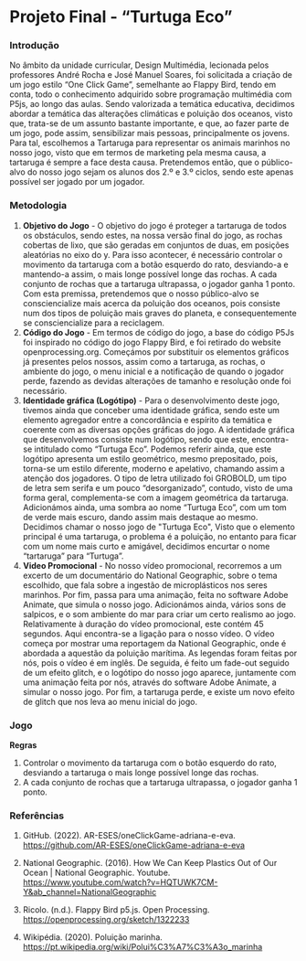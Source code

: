 # Projeto Final - “Turtuga Eco”

### Introdução

No âmbito da unidade curricular, Design Multimédia, lecionada pelos professores André Rocha e José Manuel Soares, foi solicitada a criação de um jogo estilo “One Click Game”, semelhante ao Flappy Bird, tendo em conta, todo o conhecimento adquirido sobre programação multimédia com P5js, ao longo das aulas. Sendo valorizada a temática educativa, decidimos abordar a temática das alterações climáticas e poluição dos oceanos, visto que, trata-se de um assunto bastante importante, e que, ao fazer parte de um jogo, pode assim, sensibilizar mais pessoas, principalmente os jovens. Para tal, escolhemos a Tartaruga para representar os animais marinhos no nosso jogo, visto que em termos de marketing pela mesma causa, a tartaruga é sempre a face desta causa. Pretendemos então, que o público-alvo do nosso jogo sejam os alunos dos 2.º e 3.º ciclos, sendo este apenas possível ser jogado por um jogador.

### Metodologia

1. **Objetivo do Jogo** - O objetivo do jogo é proteger a tartaruga de todos os obstáculos, sendo estes, na nossa versão final do jogo, as rochas cobertas de lixo, que são geradas em conjuntos de duas, em posições aleatórias no eixo do y. Para isso acontecer, é necessário controlar o movimento da tartaruga com a botão esquerdo do rato, desviando-a e mantendo-a assim, o mais longe possível longe das rochas. A cada conjunto de rochas que a tartaruga ultrapassa, o jogador ganha 1 ponto. Com esta premissa, pretendemos que o nosso público-alvo se consciencialize mais acerca da poluição dos oceanos, pois consiste num dos tipos de poluição mais graves do planeta, e consequentemente se consciencialize para a reciclagem.
2. **Código do Jogo** - Em termos de código do jogo, a base do código P5Js foi inspirado no código do jogo Flappy Bird, e foi retirado do website openprocessing.org. Começámos por substituir os elementos gráficos já presentes pelos nossos, assim como a tartaruga, as rochas, o ambiente do jogo, o menu inicial e a notificação de quando o jogador perde, fazendo as devidas alterações de tamanho e resolução onde foi necessário. 
3. **Identidade gráfica (Logótipo)** - Para o desenvolvimento deste jogo, tivemos ainda que conceber uma identidade gráfica, sendo este um elemento agregador entre a concordância e espírito da temática e coerente com as diversas opções gráficas do jogo. A identidade gráfica que desenvolvemos consiste num logótipo, sendo que este, encontra-se intitulado como “Turtuga Eco”. Podemos referir ainda, que este logótipo apresenta um estilo geométrico, mesmo  prepositado, pois, torna-se um estilo diferente, moderno e apelativo, chamando assim a atenção dos jogadores. O tipo de letra utilizado foi GROBOLD, um tipo de letra sem serifa e um pouco “desorganizado”, contudo, visto de uma forma geral, complementa-se com a imagem geométrica da tartaruga. Adicionámos ainda, uma sombra ao nome “Turtuga Eco”, com um tom de verde mais escuro, dando assim mais destaque ao mesmo. Decidimos chamar o nosso jogo de "Turtuga Eco", Visto que o elemento principal é uma tartaruga, o problema é a poluição, no entanto para ficar com um nome mais curto e amigável, decidimos encurtar o nome “tartaruga” para “Turtuga”.
4. **Video Promocional** - No nosso vídeo promocional, recorremos a um excerto de um documentário do National Geographic, sobre o tema escolhido, que fala sobre a ingestão de microplásticos  nos seres marinhos. Por fim, passa para uma animação, feita no software Adobe Animate, que simula o nosso jogo. Adicionámos ainda, vários sons de salpicos, e o  som ambiente do mar para criar um certo realismo ao jogo. Relativamente à duração do vídeo promocional, este contém 45 segundos. Aqui encontra-se a ligação para o nosso vídeo. O vídeo começa por mostrar uma reportagem da National Geographic, onde é abordada a aquestão da poluição marítima. As legendas foram feitas por nós, pois o vídeo é em inglês. De seguida, é feito um fade-out seguido de um efeito glitch, e o logótipo do nosso jogo aparece, juntamente com uma animação feita por nós, através do software Adobe Animate, a simular o nosso jogo. Por fim, a tartaruga perde, e existe um novo efeito de glitch que nos leva ao menu inicial do jogo.

### Jogo
**Regras**

1. Controlar o movimento da tartaruga com o botão esquerdo do rato, desviando a tartaruga o mais longe possível longe das rochas.
2. A cada conjunto de rochas que a tartaruga ultrapassa, o jogador ganha 1 ponto.


### Referências

1. GitHub. (2022). AR-ESES/oneClickGame-adriana-e-eva. https://github.com/AR-ESES/oneClickGame-adriana-e-eva 

2. National Geographic. (2016). How We Can Keep Plastics Out of Our Ocean | National Geographic. Youtube. https://www.youtube.com/watch?v=HQTUWK7CM-Y&ab_channel=NationalGeographic

3. Ricolo. (n.d.). Flappy Bird p5.js. Open Processing. https://openprocessing.org/sketch/1322233

4. Wikipédia. (2020). Poluição marinha. https://pt.wikipedia.org/wiki/Polui%C3%A7%C3%A3o_marinha